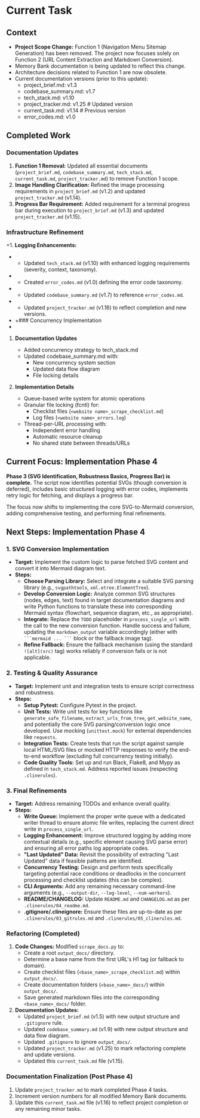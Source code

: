 # Current Task

## Context

- **Project Scope Change:** Function 1 (Navigation Menu Sitemap Generation) has been removed. The project now focuses solely on Function 2 (URL Content Extraction and Markdown Conversion).
- Memory Bank documentation is being updated to reflect this change.
- Architecture decisions related to Function 1 are now obsolete.
- Current documentation versions (prior to this update):
  - project_brief.md: v1.3
  - codebase_summary.md: v1.7
  - tech_stack.md: v1.10
  - project_tracker.md: v1.25 # Updated version
  - current_task.md: v1.14 # Previous version
  - error_codes.md: v1.0

## Completed Work

### Documentation Updates

1.  **Function 1 Removal:** Updated all essential documents (`project_brief.md`, `codebase_summary.md`, `tech_stack.md`, `current_task.md`, `project_tracker.md`) to remove Function 1 scope.
2.  **Image Handling Clarification:** Refined the image processing requirements in `project_brief.md` (v1.2) and updated `project_tracker.md` (v1.14).
3.  **Progress Bar Requirement:** Added requirement for a terminal progress bar during execution to `project_brief.md` (v1.3) and updated `project_tracker.md` (v1.15).

### Infrastructure Refinement

+1. **Logging Enhancements:**

- - Updated `tech_stack.md` (v1.10) with enhanced logging requirements (severity, context, taxonomy).
- - Created `error_codes.md` (v1.0) defining the error code taxonomy.
- - Updated `codebase_summary.md` (v1.7) to reference `error_codes.md`.
- - Updated `project_tracker.md` (v1.16) to reflect completion and new versions.
- +### Concurrency Implementation
-

1. **Documentation Updates**

   - Added concurrency strategy to tech_stack.md
   - Updated codebase_summary.md with:
     - New concurrency system section
     - Updated data flow diagram
     - File locking details

2. **Implementation Details**
   - Queue-based write system for atomic operations
   - Granular file locking (fcntl) for:
     - Checklist files (`<website name>_scrape_checklist.md`)
     - Log files (`<website name>_errors.log`)
   - Thread-per-URL processing with:
     - Independent error handling
     - Automatic resource cleanup
     - No shared state between threads/URLs

## Current Focus: Implementation Phase 4

**Phase 3 (SVG Identification, Robustness Basics, Progress Bar) is complete.** The script now identifies potential SVGs (though conversion is deferred), includes basic structured logging with error codes, implements retry logic for fetching, and displays a progress bar.

The focus now shifts to implementing the core SVG-to-Mermaid conversion, adding comprehensive testing, and performing final refinements.

## Next Steps: Implementation Phase 4

### 1. SVG Conversion Implementation

- **Target:** Implement the custom logic to parse fetched SVG content and convert it into Mermaid diagram text.
- **Steps:**
  - **Choose Parsing Library:** Select and integrate a suitable SVG parsing library (e.g., `svgpathtools`, `xml.etree.ElementTree`).
  - **Develop Conversion Logic:** Analyze common SVG structures (nodes, edges, text) found in target documentation diagrams and write Python functions to translate these into corresponding Mermaid syntax (flowchart, sequence diagram, etc., as appropriate).
  - **Integrate:** Replace the `TODO` placeholder in `process_single_url` with the call to the new conversion function. Handle success and failure, updating the `markdown_output` variable accordingly (either with ` ```mermaid ... ``` ` block or the fallback image tag).
  - **Refine Fallback:** Ensure the fallback mechanism (using the standard `![alt](src)` tag) works reliably if conversion fails or is not applicable.

### 2. Testing & Quality Assurance

- **Target:** Implement unit and integration tests to ensure script correctness and robustness.
- **Steps:**
  - **Setup Pytest:** Configure Pytest in the project.
  - **Unit Tests:** Write unit tests for key functions like `generate_safe_filename`, `extract_urls_from_tree`, `get_website_name`, and potentially the core SVG parsing/conversion logic once developed. Use mocking (`unittest.mock`) for external dependencies like `requests`.
  - **Integration Tests:** Create tests that run the script against sample local HTML/SVG files or mocked HTTP responses to verify the end-to-end workflow (excluding full concurrency testing initially).
  - **Code Quality Tools:** Set up and run Black, Flake8, and Mypy as defined in `tech_stack.md`. Address reported issues (respecting `.clinerules`).

### 3. Final Refinements

- **Target:** Address remaining TODOs and enhance overall quality.
- **Steps:**
  - **Write Queue:** Implement the proper write queue with a dedicated writer thread to ensure atomic file writes, replacing the current direct write in `process_single_url`.
  - **Logging Enhancement:** Improve structured logging by adding more contextual details (e.g., specific element causing SVG parse error) and ensuring all error paths log appropriate codes.
  - **"Last Updated" Data:** Revisit the possibility of extracting "Last Updated" data if feasible patterns are identified.
  - **Concurrency Testing:** Design and perform tests specifically targeting potential race conditions or deadlocks in the concurrent processing and checklist updates (this can be complex).
  - **CLI Arguments:** Add any remaining necessary command-line arguments (e.g., `--output-dir`, `--log-level`, `--num-workers`).
  - **README/CHANGELOG:** Update `README.md` and `CHANGELOG.md` as per `.clinerules/04_readme.md`.
  - **.gitignore/.clineignore:** Ensure these files are up-to-date as per `.clinerules/03_gitrules.md` and `.clinerules/05_clinerules.md`.

### Refactoring (Completed)

1.  **Code Changes:** Modified `scrape_docs.py` to:
    - Create a root `output_docs/` directory.
    - Determine a base name from the first URL's H1 tag (or fallback to domain).
    - Create checklist files (`<base_name>_scrape_checklist.md`) within `output_docs/`.
    - Create documentation folders (`<base_name>_docs/`) within `output_docs/`.
    - Save generated markdown files into the corresponding `<base_name>_docs/` folder.
2.  **Documentation Updates:**
    - Updated `project_brief.md` (v1.5) with new output structure and `.gitignore` rule.
    - Updated `codebase_summary.md` (v1.9) with new output structure and data flow diagram.
    - Updated `.gitignore` to ignore `output_docs/`.
    - Updated `project_tracker.md` (v1.25) to mark refactoring complete and update versions.
    - Updated this `current_task.md` file (v1.15).

### Documentation Finalization (Post Phase 4)

1.  Update `project_tracker.md` to mark completed Phase 4 tasks.
2.  Increment version numbers for all modified Memory Bank documents.
3.  Update this `current_task.md` file (v1.16) to reflect project completion or any remaining minor tasks.
